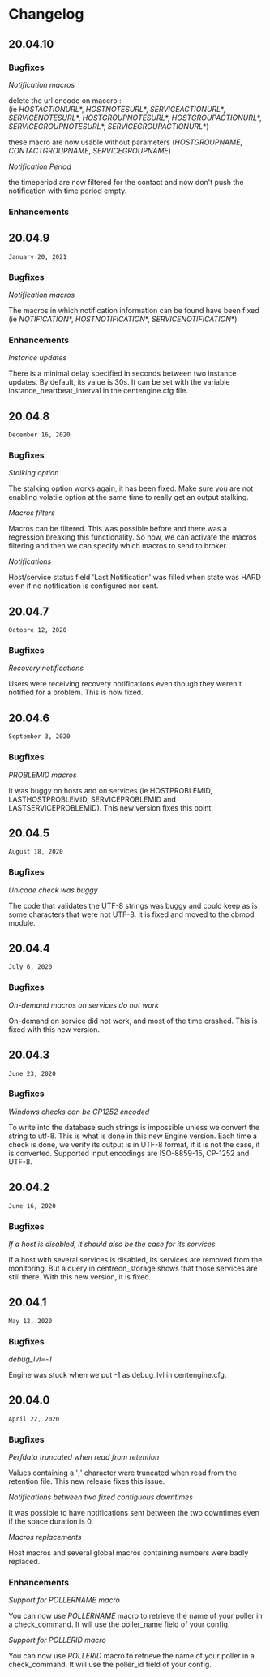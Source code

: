# Changelog

## 20.04.10


### Bugfixes

*Notification macros*

delete the url encode on maccro :    
(ie $HOSTACTIONURL*$, $HOSTNOTESURL*$, $SERVICEACTIONURL*$, $SERVICENOTESURL*$, $HOSTGROUPNOTESURL*$, $HOSTGROUPACTIONURL*$, $SERVICEGROUPNOTESURL*$, $SERVICEGROUPACTIONURL*$)

these macro are now usable without parameters ($HOSTGROUPNAME$, $CONTACTGROUPNAME$, $SERVICEGROUPNAME$)

*Notification Period*

the timeperiod are now filtered for the contact 
and now don't push the notification with time period empty.

### Enhancements
## 20.04.9

`January 20, 2021`

### Bugfixes

*Notification macros*

The macros in which notification information can be found have been fixed
(ie $NOTIFICATION*$, $HOSTNOTIFICATION*$, $SERVICENOTIFICATION*$)

### Enhancements

*Instance updates*

There is a minimal delay specified in seconds between two instance updates.
By default, its value is 30s. It can be set with the variable
instance_heartbeat_interval in the centengine.cfg file.

## 20.04.8

`December 16, 2020`

### Bugfixes

*Stalking option*

The stalking option works again, it has been fixed. Make sure you are not
enabling volatile option at the same time to really get an output
stalking.

*Macros filters*

Macros can be filtered. This was possible before and there was a
regression breaking this functionality. So now, we can activate the
macros filtering and then we can specify which macros to send to broker.

*Notifications*

Host/service status field 'Last Notification' was filled when
state was HARD even if no notification is configured nor sent.

## 20.04.7

`Octobre 12, 2020`

### Bugfixes

*Recovery notifications*

Users were receiving recovery notifications even though they weren't notified
for a problem. This is now fixed.

## 20.04.6

`September 3, 2020`

### Bugfixes

*PROBLEMID macros*

It was buggy on hosts and on services (ie HOSTPROBLEMID, LASTHOSTPROBLEMID,
SERVICEPROBLEMID and LASTSERVICEPROBLEMID). This new version fixes this point.

## 20.04.5

`August 18, 2020`

### Bugfixes

*Unicode check was buggy*

The code that validates the UTF-8 strings was buggy and could keep as is some
characters that were not UTF-8. It is fixed and moved to the cbmod module.

## 20.04.4

`July 6, 2020`

### Bugfixes

*On-demand macros on services do not work*

On-demand on service did not work, and most of the time crashed.
This is fixed with this new version.

## 20.04.3

`June 23, 2020`

### Bugfixes

*Windows checks can be CP1252 encoded*

To write into the database such strings is impossible unless we convert the
string to utf-8. This is what is done in this new Engine version. Each time
a check is done, we verify its output is in UTF-8 format, if it is not the
case, it is converted. Supported input encodings are ISO-8859-15, CP-1252 and
UTF-8.

## 20.04.2

`June 16, 2020`

### Bugfixes

*If a host is disabled, it should also be the case for its services*

If a host with several services is disabled, its services are removed from
the monitoring. But a query in centreon_storage shows that those services
are still there. With this new version, it is fixed.

## 20.04.1

`May 12, 2020`

### Bugfixes

*debug_lvl=-1*

Engine was stuck when we put -1 as debug_lvl in centengine.cfg.

## 20.04.0

`April 22, 2020`

### Bugfixes

*Perfdata truncated when read from retention*

Values containing a ';' character were truncated when read from the retention
file. This new release fixes this issue.

*Notifications between two fixed contiguous downtimes*

It was possible to have notifications sent between the two downtimes even if
the space duration is 0.

*Macros replacements*

Host macros and several global macros containing numbers were badly replaced.

### Enhancements

*Support for POLLERNAME macro*

You can now use $POLLERNAME$ macro to retrieve the name of your poller in
a check_command. It will use the poller_name field of your config.

*Support for POLLERID macro*

You can now use $POLLERID$ macro to retrieve the name of your poller in
a check_command. It will use the poller_id field of your config.
